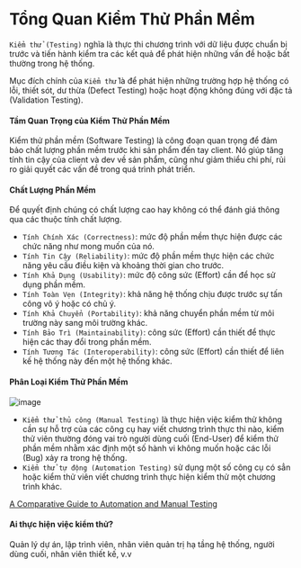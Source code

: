 # Tổng Quan Kiểm Thử Phần Mềm

`Kiểm thử (Testing)` nghĩa là thực thi chương trình với dữ liệu được chuẩn bị trước và tiến hành kiểm tra các kết quả để phát hiện những vấn đề hoặc bất thường trong hệ thống.

Mục đích chính của `Kiểm thử` là để phát hiện những trường hợp hệ thống có lỗi, thiết sót, dư thừa (Defect Testing) hoặc hoạt động không đúng với đặc tả (Validation Testing).

#### Tầm Quan Trọng của Kiểm Thử Phần Mềm

Kiểm thử phần mềm (Software Testing) là công đoạn quan trọng để đảm bảo chất lượng phần mềm trước khi sản phẩm đến tay client. Nó giúp tăng tính tin cậy của client và dev về sản phẩm, cũng như giảm thiểu chi phí, rủi ro giải quyết các vấn đề trong quá trình phát triển.

#### Chất Lượng Phần Mềm

Để quyết định chúng có chất lượng cao hay không có thể đánh giá thông qua các thuộc tính chất lượng.

-   `Tính Chính Xác (Correctness)`: mức độ phần mềm thực hiện được các chức năng như mong muốn của nó.
-   `Tính Tin Cậy (Reliability)`: mức độ phần mềm thực hiện các chức năng yêu cầu điều kiện và khoảng thời gian cho trước.
-   `Tính Khả Dụng (Usability)`: mức độ công sức (Effort) cần để học sử dụng phần mềm.
-   `Tính Toàn Vẹn (Integrity)`: khả năng hệ thống chịu được trước sự tấn công vô ý hoặc có chủ ý.
-   `Tính Khả Chuyển (Portability)`: khả năng chuyển phần mềm từ môi trường này sang môi trường khác.
-   `Tính Bảo Trì (Maintainability)`: công sức (Effort) cần thiết để thực hiện các thay đổi trong phần mềm.
-   `Tính Tương Tác (Interoperability)`: công sức (Effort) cần thiết để liên kế hệ thống này đến một hệ thống khác.

#### Phân Loại Kiểm Thử Phần Mềm

![image](https://assets-global.website-files.com/619e15d781b21202de206fb5/636b964bcbddd712f496e592_comparative-guide-to-automation-and-manual-testing-blog.webp)

-   `Kiểm thử thủ công (Manual Testing)` là thực hiện việc kiểm thử không cần sự hỗ trợ của các công cụ hay viết chương trình thực thi nào, kiểm thử viên thường đóng vai trò người dùng cuối (End-User) để kiểm thử phần mềm nhằm xác định một số hành vi không muốn hoặc các lỗi (Bug) xảy ra trong hệ thống.
-   `Kiểm thử tự động (Automation Testing)` sử dụng một số công cụ có sẳn hoặc kiểm thử viên viết chương trình thực hiện kiểm thử một chương trình khác.

[A Comparative Guide to Automation and Manual Testing](https://www.headspin.io/blog/automation-and-manual-testing)

#### Ai thực hiện việc kiểm thử?

Quản lý dự án, lập trình viên, nhân viên quản trị hạ tầng hệ thống, người dùng cuối, nhân viên thiết kế, v.v
